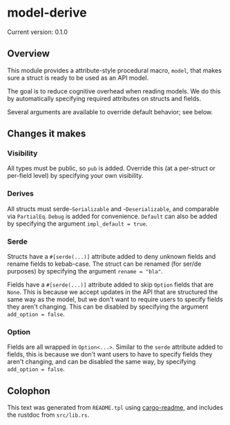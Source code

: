 # model-derive

Current version: 0.1.0

## Overview

This module provides a attribute-style procedural macro, `model`, that makes sure a struct is
ready to be used as an API model.

The goal is to reduce cognitive overhead when reading models.
We do this by automatically specifying required attributes on structs and fields.

Several arguments are available to override default behavior; see below.

## Changes it makes

### Visibility

All types must be public, so `pub` is added.
Override this (at a per-struct or per-field level) by specifying your own visibility.

### Derives

All structs must serde-`Serializable` and -`Deserializable`, and comparable via `PartialEq`.
`Debug` is added for convenience.
`Default` can also be added by specifying the argument `impl_default = true`.

### Serde

Structs have a `#[serde(...)]` attribute added to deny unknown fields and rename fields to kebab-case.
The struct can be renamed (for ser/de purposes) by specifying the argument `rename = "bla"`.

Fields have a `#[serde(...)]` attribute added to skip `Option` fields that are `None`.
This is because we accept updates in the API that are structured the same way as the model, but we don't want to require users to specify fields they aren't changing.
This can be disabled by specifying the argument `add_option = false`.

### Option

Fields are all wrapped in `Option<...>`.
Similar to the `serde` attribute added to fields, this is because we don't want users to have to specify fields they aren't changing, and can be disabled the same way, by specifying `add_option = false`.

## Colophon

This text was generated from `README.tpl` using [cargo-readme](https://crates.io/crates/cargo-readme), and includes the rustdoc from `src/lib.rs`.
